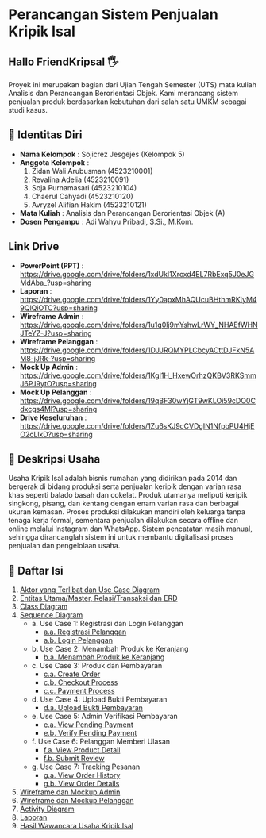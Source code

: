 # Perancangan Sistem Penjualan Kripik Isal 

## Hallo FriendKripsal 🖐
Proyek ini merupakan bagian dari Ujian Tengah Semester (UTS) mata kuliah Analisis dan Perancangan Berorientasi Objek. Kami merancang sistem penjualan produk berdasarkan kebutuhan dari salah satu UMKM sebagai studi kasus.

## 📃 Identitas Diri

- **Nama Kelompok**    : Sojicrez Jesgejes (Kelompok 5)
- **Anggota Kelompok** :
  1. Zidan Wali Arubusman (4523210001)
  2. Revalina Adelia (4523210091)
  3. Soja Purnamasari (4523210104)
  4. Chaerul Cahyadi (4523210120)
  5. Avryzel Alifian Hakim (4523210121)
- **Mata Kuliah**      : Analisis dan Perancangan Berorientasi Objek (A)
- **Dosen Pengampu**   : Adi Wahyu Pribadi, S.Si., M.Kom.

## Link Drive

- **PowerPoint (PPT)**    : https://drive.google.com/drive/folders/1xdUkI1Xrcxd4EL7RbExq5J0eJGMdAba_?usp=sharing
- **Laporan**             : https://drive.google.com/drive/folders/1Yy0apxMhAQUcuBHthmRKIyM49QlQiOTC?usp=sharing
- **Wireframe Admin**     : https://drive.google.com/drive/folders/1u1q0lj9mYshwLrWY_NHAEfWHNJTeYZ-J?usp=sharing
- **Wireframe Pelanggan** : https://drive.google.com/drive/folders/1DJJRQMYPLCbcyACttDJFkN5AM8-jJRk-?usp=sharing
- **Mock Up Admin**       : https://drive.google.com/drive/folders/1KgI1H_HxewOrhzQKBV3RKSmmJ6PJ9ytO?usp=sharing
- **Mock Up Pelanggan**   : https://drive.google.com/drive/folders/19qBF30wYjGT9wKLOi59cDO0Cdxcgs4Ml?usp=sharing
- **Drive Keseluruhan**   : https://drive.google.com/drive/folders/1Zu6sKJ9cCVDgIN1NfpbPU4HjEO2cLlxD?usp=sharing
  
## 📄 Deskripsi Usaha

Usaha Kripik Isal adalah bisnis rumahan yang didirikan pada 2014 dan bergerak di bidang produksi serta penjualan keripik dengan varian rasa khas seperti balado basah dan cokelat. Produk utamanya meliputi keripik singkong, pisang, dan kentang dengan enam varian rasa dan berbagai ukuran kemasan. Proses produksi dilakukan mandiri oleh keluarga tanpa tenaga kerja formal, sementara penjualan dilakukan secara offline dan online melalui Instagram dan WhatsApp. Sistem pencatatan masih manual, sehingga dirancanglah sistem ini untuk membantu digitalisasi proses penjualan dan pengelolaan usaha.

## 📄 Daftar Isi

1. [Aktor yang Terlibat dan Use Case Diagram](https://github.com/xnoname2003/sojicrez-jesgejes/blob/revalina/Use%20Case.md)
2. [Entitas Utama/Master, Relasi/Transaksi dan ERD](https://github.com/xnoname2003/sojicrez-jesgejes/blob/chaerul/ERD.md)
3. [Class Diagram](https://github.com/xnoname2003/sojicrez-jesgejes/blob/Zidan-Wali/classdiagram.jpg)
4. [Sequence Diagram](https://github.com/xnoname2003/sojicrez-jesgejes/blob/revalina/Sequence%20Diagram.md)  
    - a. Use Case 1: Registrasi dan Login Pelanggan
        - [a.a. Registrasi Pelanggan](https://github.com/xnoname2003/sojicrez-jesgejes/blob/Zidan-Wali/Registrasi%20Pelanggan.png)  
        - [a.b. Login Pelanggan](https://github.com/xnoname2003/sojicrez-jesgejes/blob/Zidan-Wali/Login%20Pelanggan.png)  
    - b. Use Case 2: Menambah Produk ke Keranjang
        - [b.a. Menambah Produk ke Keranjang](https://github.com/xnoname2003/sojicrez-jesgejes/blob/Zidan-Wali/MenambahProdukkeKeranjang.drawio.png)  
    - c. Use Case 3: Produk dan Pembayaran
        - [c.a. Create Order](https://github.com/xnoname2003/sojicrez-jesgejes/blob/Zidan-Wali/createOrder.drawio.png)  
        - [c.b. Checkout Process](https://github.com/xnoname2003/sojicrez-jesgejes/blob/Zidan-Wali/CheckOutProcess.drawio.png)  
        - [c.c. Payment Process](https://github.com/xnoname2003/sojicrez-jesgejes/blob/Zidan-Wali/PaymentProcess.drawio.png)  
    - d. Use Case 4: Upload Bukti Pembayaran
        - [d.a. Upload Bukti Pembayaran](https://github.com/xnoname2003/sojicrez-jesgejes/blob/Zidan-Wali/UploadBuktiPembayaran.drawio.png)  
    - e. Use Case 5: Admin Verifikasi Pembayaran 
        - [e.a. View Pending Payment](https://github.com/xnoname2003/sojicrez-jesgejes/blob/Zidan-Wali/ViewPendingPayment.drawio.png)  
        - [e.b. Verify Pending Payment](https://github.com/xnoname2003/sojicrez-jesgejes/blob/Zidan-Wali/verifyPendingPayment.drawio.png)  
    - f. Use Case 6: Pelanggan Memberi Ulasan
        - [f.a. View Product Detail](https://github.com/xnoname2003/sojicrez-jesgejes/blob/Zidan-Wali/viewproductdetail.drawio.png)  
        - [f.b. Submit Review](https://github.com/xnoname2003/sojicrez-jesgejes/blob/Zidan-Wali/submitReview.drawio.png)  
    - g. Use Case 7: Tracking Pesanan 
        - [g.a. View Order History](https://github.com/xnoname2003/sojicrez-jesgejes/blob/Zidan-Wali/vieworderHistory.drawio.png)  
        - [g.b. View Order Details](https://github.com/xnoname2003/sojicrez-jesgejes/blob/Zidan-Wali/submitReview.drawio.png)  
5. [Wireframe dan Mockup Admin](https://github.com/xnoname2003/sojicrez-jesgejes/tree/avryzel)
6. [Wireframe dan Mockup Pelanggan](https://github.com/xnoname2003/sojicrez-jesgejes/tree/soja)
7. [Activity Diagram](https://github.com/xnoname2003/sojicrez-jesgejes/blob/chaerul/Activity-Diagram.md)
8. [Laporan](https://github.com/xnoname2003/sojicrez-jesgejes/blob/main/Revisi_UTS_KripikIsal_APBO_A_Kelompok_SojicrezJesgejes_15Mei2025.pdf)
9. [Hasil Wawancara Usaha Kripik Isal](https://github.com/xnoname2003/sojicrez-jesgejes/blob/main/wawancara.md)

